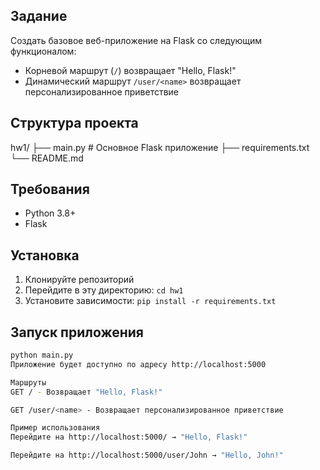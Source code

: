## Задание
Создать базовое веб-приложение на Flask со следующим функционалом:

- Корневой маршрут (`/`) возвращает "Hello, Flask!"
- Динамический маршрут `/user/<name>` возвращает персонализированное приветствие

## Структура проекта
hw1/
├── main.py # Основное Flask приложение
├── requirements.txt 
└── README.md 


## Требования
- Python 3.8+
- Flask

## Установка
1. Клонируйте репозиторий
2. Перейдите в эту директорию: `cd hw1`
3. Установите зависимости: `pip install -r requirements.txt`

## Запуск приложения
```bash
python main.py
Приложение будет доступно по адресу http://localhost:5000

Маршруты
GET / - Возвращает "Hello, Flask!"

GET /user/<name> - Возвращает персонализированное приветствие

Пример использования
Перейдите на http://localhost:5000/ → "Hello, Flask!"

Перейдите на http://localhost:5000/user/John → "Hello, John!"